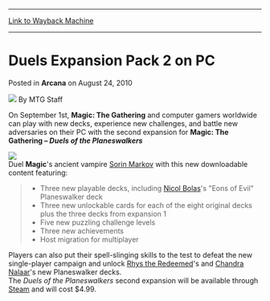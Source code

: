 
---
[Link to Wayback Machine](https://web.archive.org/web/20210516175838/https://magic.wizards.com/en/articles/archive/arcana/duels-expansion-pack-2-pc-2010-08-24)

[_metadata_:author]:- "MTG Staff"
[_metadata_:description]:- "On September 1st, Magic: The Gathering and computer gamers worldwide can play with new decks, experience new challenges, and battle new adversaries on their PC with the second expansion for Magic: The Gathering – Duels of the PlaneswalkersDuel Magic's ancient vampire Sorin Markov with this new downloadable content featuring:Three new playable decks, including Nicol Bolas's"
[_metadata_:generator]:- "Drupal 7 (http://drupal.org)"
[_metadata_:node]:- "656366"
[_metadata_:publish_date]:- "2010-08-24"
[_metadata_:source]:- "div-main-content"
[_metadata_:title]:- "Duels Expansion Pack 2 on PC"
[_metadata_:wayback_capture_timestamp]:- "2021-05-16 17:58:38"
[_metadata_:wayback_raw_url]:- "https://web.archive.org/web/20210516175838id_/https://magic.wizards.com/en/articles/archive/arcana/duels-expansion-pack-2-pc-2010-08-24"
[_metadata_:wayback_url]:- "https://magic.wizards.com/en/articles/archive/arcana/duels-expansion-pack-2-pc-2010-08-24"
---


Duels Expansion Pack 2 on PC
============================



 Posted in **Arcana**
 on August 24, 2010 






![](https://media.magic.wizards.com/styles/auth_small/public/generic-avatar-150_350.png)
By MTG Staff











On September 1st, **Magic: The Gathering** and computer gamers worldwide can play with new decks, experience new challenges, and battle new adversaries on their PC with the second expansion for **Magic: The Gathering – *Duels of the Planeswalkers***

![](https://media.magic.wizards.com/image_legacy_migration/images/magic/daily/arcana/arcana522_sorin.jpg)  
Duel **Magic**'s ancient vampire [Sorin Markov](http://gatherer.wizards.com/Pages/Card/Details.aspx?name=Sorin+Markov) with this new downloadable content featuring:


> * Three new playable decks, including [Nicol Bolas](http://gatherer.wizards.com/Pages/Card/Details.aspx?name=Nicol+Bolas)'s "Eons of Evil" Planeswalker deck
> * Three new unlockable cards for each of the eight original decks plus the three decks from expansion 1
> * Five new puzzling challenge levels
> * Three new achievements
> * Host migration for multiplayer
> 

Players can also put their spell-slinging skills to the test to defeat the new single-player campaign and unlock [Rhys the Redeemed](http://gatherer.wizards.com/Pages/Card/Details.aspx?name=Rhys+the+Redeemed)'s and [Chandra Nalaar](http://gatherer.wizards.com/Pages/Card/Details.aspx?name=Chandra+Nalaar)'s new Planeswalker decks.  
 The *Duels of the Planeswalkers* second expansion will be available through [Steam](http://store.steampowered.com/) and will cost $4.99.







